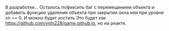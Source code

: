 В разработке...
Осталось пофиксить баг с перемещением объекта и добавить функцию удаления объекта при закрытии окна или при уровне хп == 0. И можно будет хостить
Это будет как https://github.com/vnln228/game.github.io, но на реакте. 

